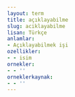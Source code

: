 ```yaml
---
layout: term
title: açıklayabilme
slug: aciklayabilme
lisan: Türkçe
anlamlar:
- Açıklayabilmek işi
ozellikler:
- - isim
ornekler:
- - ''
orneklerkaynak:
- - ''
---
```

